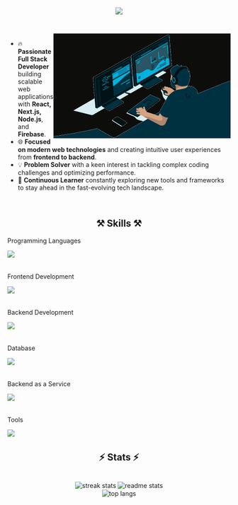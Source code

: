<h1 align="center">
    <img src="https://readme-typing-svg.herokuapp.com/?font=Righteous&size=35&center=true&vCenter=true&width=500&height=70&duration=4000&lines=Hi+There!+👋;+I'm+Ansh!;" />
</h1>
<br>
<img align="right" alt="Coding" width="400" src="https://raw.githubusercontent.com/madhavagarwal3012/madhavagarwal3012/main/Black%20Background.gif">
<p align="left">

- 🔥 **Passionate Full Stack Developer** building scalable web applications with **React, Next.js, Node.js**, and **Firebase**.
- 🌐 **Focused on modern web technologies** and creating intuitive user experiences from **frontend to backend**.
- 💡 **Problem Solver** with a keen interest in tackling complex coding challenges and optimizing performance.
- 🚀 **Continuous Learner** constantly exploring new tools and frameworks to stay ahead in the fast-evolving tech landscape.

</p>
<br>

## 

<h2 align="center">⚒️ Skills ⚒️</h2>

Programming Languages
<div>
    <img src="https://skillicons.dev/icons?i=python,javascript,c,cpp,java" />
</div>
<br>

Frontend Development
<div>
    <img src="https://skillicons.dev/icons?i=react,bootstrap,html,css,nextjs,tailwind,figma" />
</div>
<br>

Backend Development
<div>
    <img src="https://skillicons.dev/icons?i=nodejs,express" />
</div>
<br>

Database
<div>
    <img src="https://skillicons.dev/icons?i=mongodb,mysql" />
</div>
<br>

Backend as a Service
<div>
    <img src="https://skillicons.dev/icons?i=firebase" />
</div>
<br>

Tools
<div>
    <img src="https://skillicons.dev/icons?i=vscode,github,git,postman" />
</div>


## 


<p align="left">
</p>

<h2 align="center">⚡ Stats ⚡</h2>
<br>

<div align=center>
  <img width=390 src="https://github-readme-streak-stats-three-beta.vercel.app/?user=Ansh1331&count_private=true&theme=react&border_radius=10" alt="streak stats"/>
  <img width=390 src="https://github-readme-stats.vercel.app/api?username=Ansh1331&count_private=true&show_icons=true&theme=react&rank_icon=github&border_radius=10" alt="readme stats" />
  <br/>
  <img width=325 align="center" src="https://github-readme-stats.vercel.app/api/top-langs/?username=Ansh1331&hide=&langs_count=8&layout=compact&theme=react&border_radius=10&size_weight=0.5&count_weight=0.5&exclude_repo=github-readme-stats" alt="top langs" />
</div>

